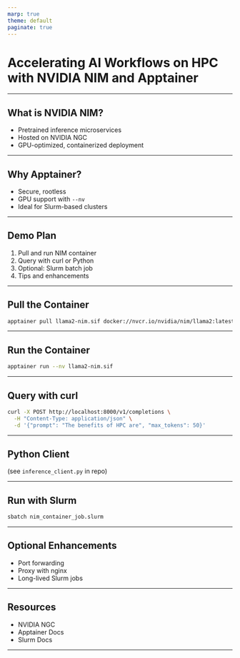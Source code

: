 ```yaml
---
marp: true
theme: default
paginate: true
---
```


# Accelerating AI Workflows on HPC with NVIDIA NIM and Apptainer

---

## What is NVIDIA NIM?

- Pretrained inference microservices
- Hosted on NVIDIA NGC
- GPU-optimized, containerized deployment

---

## Why Apptainer?

- Secure, rootless
- GPU support with `--nv`
- Ideal for Slurm-based clusters

---

## Demo Plan

1. Pull and run NIM container
2. Query with curl or Python
3. Optional: Slurm batch job
4. Tips and enhancements

---

## Pull the Container

```bash
apptainer pull llama2-nim.sif docker://nvcr.io/nvidia/nim/llama2:latest
```

---

## Run the Container

```bash
apptainer run --nv llama2-nim.sif
```

---

## Query with curl

```bash
curl -X POST http://localhost:8000/v1/completions \
  -H "Content-Type: application/json" \
  -d '{"prompt": "The benefits of HPC are", "max_tokens": 50}'
```

---

## Python Client

(see `inference_client.py` in repo)

---

## Run with Slurm

```bash
sbatch nim_container_job.slurm
```

---

## Optional Enhancements

- Port forwarding
- Proxy with nginx
- Long-lived Slurm jobs

---

## Resources

- NVIDIA NGC
- Apptainer Docs
- Slurm Docs

---
